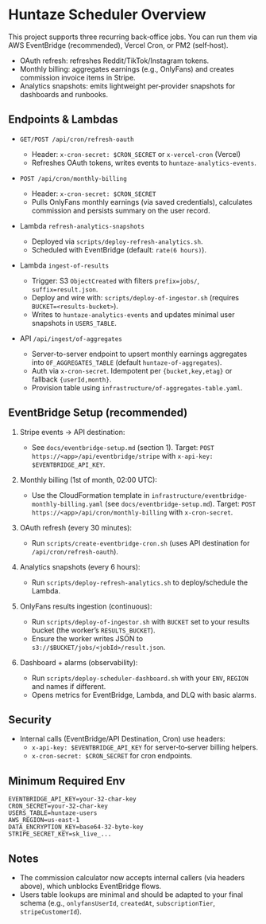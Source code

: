 # Huntaze Scheduler Overview

This project supports three recurring back‑office jobs. You can run them via AWS EventBridge (recommended), Vercel Cron, or PM2 (self‑host).

- OAuth refresh: refreshes Reddit/TikTok/Instagram tokens.
- Monthly billing: aggregates earnings (e.g., OnlyFans) and creates commission invoice items in Stripe.
- Analytics snapshots: emits lightweight per‑provider snapshots for dashboards and runbooks.

## Endpoints & Lambdas

- `GET/POST /api/cron/refresh-oauth`
  - Header: `x-cron-secret: $CRON_SECRET` or `x-vercel-cron` (Vercel)
  - Refreshes OAuth tokens, writes events to `huntaze-analytics-events`.

- `POST /api/cron/monthly-billing`
  - Header: `x-cron-secret: $CRON_SECRET`
  - Pulls OnlyFans monthly earnings (via saved credentials), calculates commission and persists summary on the user record.

- Lambda `refresh-analytics-snapshots`
  - Deployed via `scripts/deploy-refresh-analytics.sh`.
  - Scheduled with EventBridge (default: `rate(6 hours)`).

- Lambda `ingest-of-results`
  - Trigger: S3 `ObjectCreated` with filters `prefix=jobs/`, `suffix=result.json`.
  - Deploy and wire with: `scripts/deploy-of-ingestor.sh` (requires `BUCKET=<results-bucket>`).
  - Writes to `huntaze-analytics-events` and updates minimal user snapshots in `USERS_TABLE`.

- API `/api/ingest/of-aggregates`
  - Server-to-server endpoint to upsert monthly earnings aggregates into `OF_AGGREGATES_TABLE` (default `huntaze-of-aggregates`).
  - Auth via `x-cron-secret`. Idempotent per `{bucket,key,etag}` or fallback `{userId,month}`.
  - Provision table using `infrastructure/of-aggregates-table.yaml`.

## EventBridge Setup (recommended)

1. Stripe events → API destination:
   - See `docs/eventbridge-setup.md` (section 1). Target: `POST https://<app>/api/eventbridge/stripe` with `x-api-key: $EVENTBRIDGE_API_KEY`.

2. Monthly billing (1st of month, 02:00 UTC):
   - Use the CloudFormation template in `infrastructure/eventbridge-monthly-billing.yaml` (see `docs/eventbridge-setup.md`). Target: `POST https://<app>/api/cron/monthly-billing` with `x-cron-secret`.

3. OAuth refresh (every 30 minutes):
   - Run `scripts/create-eventbridge-cron.sh` (uses API destination for `/api/cron/refresh-oauth`).

4. Analytics snapshots (every 6 hours):
   - Run `scripts/deploy-refresh-analytics.sh` to deploy/schedule the Lambda.

5. OnlyFans results ingestion (continuous):
   - Run `scripts/deploy-of-ingestor.sh` with `BUCKET` set to your results bucket (the worker’s `RESULTS_BUCKET`).
   - Ensure the worker writes JSON to `s3://$BUCKET/jobs/<jobId>/result.json`.

6. Dashboard + alarms (observability):
   - Run `scripts/deploy-scheduler-dashboard.sh` with your `ENV`, `REGION` and names if different.
   - Opens metrics for EventBridge, Lambda, and DLQ with basic alarms.

## Security

- Internal calls (EventBridge/API Destination, Cron) use headers:
  - `x-api-key: $EVENTBRIDGE_API_KEY` for server‑to‑server billing helpers.
  - `x-cron-secret: $CRON_SECRET` for cron endpoints.

## Minimum Required Env

```
EVENTBRIDGE_API_KEY=your-32-char-key
CRON_SECRET=your-32-char-key
USERS_TABLE=huntaze-users
AWS_REGION=us-east-1
DATA_ENCRYPTION_KEY=base64-32-byte-key
STRIPE_SECRET_KEY=sk_live_...
```

## Notes

- The commission calculator now accepts internal callers (via headers above), which unblocks EventBridge flows.
- Users table lookups are minimal and should be adapted to your final schema (e.g., `onlyfansUserId`, `createdAt`, `subscriptionTier`, `stripeCustomerId`).
